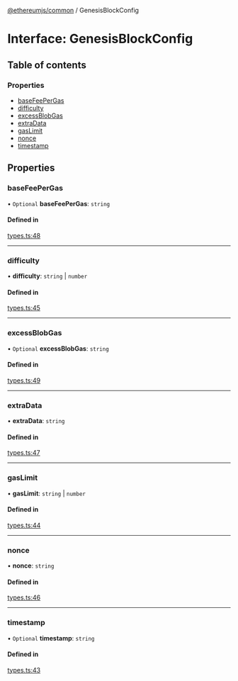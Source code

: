 [@ethereumjs/common](../README.md) / GenesisBlockConfig

# Interface: GenesisBlockConfig

## Table of contents

### Properties

- [baseFeePerGas](GenesisBlockConfig.md#basefeepergas)
- [difficulty](GenesisBlockConfig.md#difficulty)
- [excessBlobGas](GenesisBlockConfig.md#excessblobgas)
- [extraData](GenesisBlockConfig.md#extradata)
- [gasLimit](GenesisBlockConfig.md#gaslimit)
- [nonce](GenesisBlockConfig.md#nonce)
- [timestamp](GenesisBlockConfig.md#timestamp)

## Properties

### baseFeePerGas

• `Optional` **baseFeePerGas**: `string`

#### Defined in

[types.ts:48](https://github.com/ethereumjs/ethereumjs-monorepo/blob/master/packages/common/src/types.ts#L48)

___

### difficulty

• **difficulty**: `string` \| `number`

#### Defined in

[types.ts:45](https://github.com/ethereumjs/ethereumjs-monorepo/blob/master/packages/common/src/types.ts#L45)

___

### excessBlobGas

• `Optional` **excessBlobGas**: `string`

#### Defined in

[types.ts:49](https://github.com/ethereumjs/ethereumjs-monorepo/blob/master/packages/common/src/types.ts#L49)

___

### extraData

• **extraData**: `string`

#### Defined in

[types.ts:47](https://github.com/ethereumjs/ethereumjs-monorepo/blob/master/packages/common/src/types.ts#L47)

___

### gasLimit

• **gasLimit**: `string` \| `number`

#### Defined in

[types.ts:44](https://github.com/ethereumjs/ethereumjs-monorepo/blob/master/packages/common/src/types.ts#L44)

___

### nonce

• **nonce**: `string`

#### Defined in

[types.ts:46](https://github.com/ethereumjs/ethereumjs-monorepo/blob/master/packages/common/src/types.ts#L46)

___

### timestamp

• `Optional` **timestamp**: `string`

#### Defined in

[types.ts:43](https://github.com/ethereumjs/ethereumjs-monorepo/blob/master/packages/common/src/types.ts#L43)
